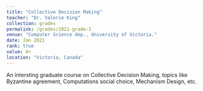 ```yaml
---
title: "Collective Decision Making"
teacher: "Dr. Valerie King"
collection: grades
permalink: /grades/2021-grade-1
venue: "Computer Science dep., University of Victoria."
date: Jan 2021
rank: true
value: A+
location: "Victoria, Canada"
---
```


An intersting graduate course on Collective Decision Making, topics like Byzantine agreement, Computations social choice, Mechanism Design, etc.
